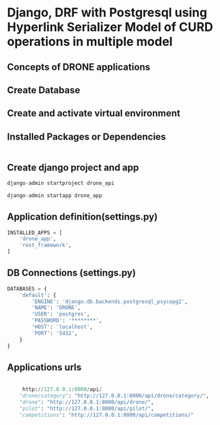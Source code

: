 # Django, DRF with Postgresql using Hyperlink Serializer Model of CURD operations in multiple model  

## Concepts of DRONE applications 

## Create Database

## Create and activate virtual environment

## Installed Packages or Dependencies 

````python pip install django, djangorestframework, psycopg2
````

## Create django project and app

````python 
django-admin startproject drone_api

django-admin startapp drone_app
````
## Application definition(settings.py)

````python 
INSTALLED_APPS = [
    'drone_app',
    'rest_framework',
]
````
## DB Connections (settings.py)

```python
DATABASES = {
    'default': {
        'ENGINE': 'django.db.backends.postgresql_psycopg2',
        'NAME': 'DRONE',
        'USER': 'postgres',
        'PASSWORD': '********',
        'HOST': 'localhost',
        'PORT': '5432',
    }
}
```

## Applications urls

````python API URLS - 
     
     http://127.0.0.1:8000/api/
    "drone/category": "http://127.0.0.1:8000/api/drone/category/",
    "drone": "http://127.0.0.1:8000/api/drone/",
    "pilot": "http://127.0.0.1:8000/api/pilot/",
    "competitions": "http://127.0.0.1:8000/api/competitions/"
````




